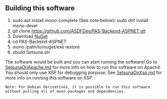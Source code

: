 ## Building this software

1. sudo apt install mono-complete (See note below)/ sudo dnf install mono-devel
2. git clone https://github.com/ASDFDev/PAS-Backend-ASPNET.git
3. Download [NuGet](https://www.nuget.org/)
4. cd PAS-Backend-ASPNET
5. mono /path/to/nuget/exe restore
6. xbuild Setsuna.sln
 
The software would be built and you can start running the software! Go to [SetsunaOnApache.md](SetsunOnApache.md) for more info on how to run this software on Apache. You should only use XSP for debugging purpose. See [SetsunaOnXsp.md](SetsunaOnXsp.md) for more info on running this software on XSP.

`Note: For Debian derivatives, it is possible to run this software without pulling all of mono packages and dependencies.`


